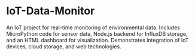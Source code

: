 # IoT-Data-Monitor
An IoT project for real-time monitoring of environmental data. Includes MicroPython code for sensor data, Node.js backend for InfluxDB storage, and an HTML dashboard for visualization. Demonstrates integration of IoT devices, cloud storage, and web technologies.
